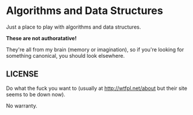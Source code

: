 Algorithms and Data Structures
==============================

Just a place to play with algorithms and data structures.

**These are not authoratative!**

They're all from my brain (memory or imagination),
so if you're looking for something canonical, you should look
elsewhere.


LICENSE
-------

Do what the fuck you want to (usually at http://wtfpl.net/about but their site seems to be down now).

No warranty.
